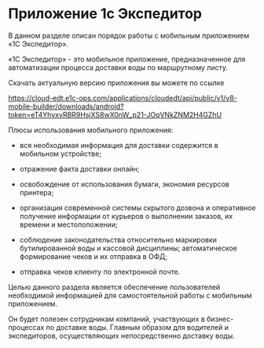 # Приложение 1с Экспедитор

В данном разделе описан порядок работы с мобильным приложением «1С Экспедитор».

«1С Экспедитор» - это мобильное приложение, предназначенное для автоматизации процесса доставки воды по маршрутному листу.

Скачать актуальную версию приложения вы можете по ссылке

https://cloud-edt.e1c-ops.com/applications/cloudedt/api/public/v1/v8-mobile-builder/downloads/android?token=eT4YhyxvRBR9HsjXS8wX0nW_p21-JOqVNkZNM2H4GZhU

Плюсы использования мобильного приложения:

- вся необходимая информация для доставки содержится в мобильном устройстве;

- отражение факта доставки онлайн;

- освобождение от использования бумаги, экономия ресурсов принтера;

- организация современной системы скрытого дозвона и оперативное получение информации от курьеров о выполнении заказов, их времени и местоположении;

- соблюдение законодательства относительно маркировки бутилированной воды и кассовой дисциплины;
автоматическое формирование чеков и их отправка в ОФД;

- отправка чеков клиенту по электронной почте.

Целью данного раздела является обеспечение пользователей необходимой информацией для самостоятельной работы с мобильным приложением.

Он будет полезен сотрудникам компаний, участвующих в бизнес-процессах по доставке воды. Главным образом для водителей и экспедиторов, осуществляющих непосредственно доставку воды.
